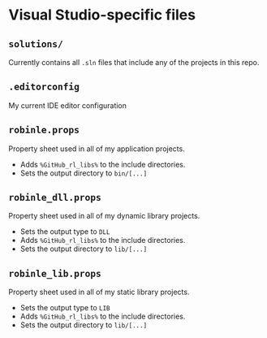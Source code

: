 # Visual Studio-specific files

## `solutions/`
Currently contains all `.sln` files that include any of the projects in this repo.

## `.editorconfig`
My current IDE editor configuration

## `robinle.props`
Property sheet used in all of my application projects.
* Adds `%GitHub_rl_libs%` to the include directories.
* Sets the output directory to `bin/[...]`

## `robinle_dll.props`
Property sheet used in all of my dynamic library projects.
* Sets the output type to `DLL`
* Adds `%GitHub_rl_libs%` to the include directories.
* Sets the output directory to `lib/[...]`

## `robinle_lib.props`
Property sheet used in all of my static library projects.
* Sets the output type to `LIB`
* Adds `%GitHub_rl_libs%` to the include directories.
* Sets the output directory to `lib/[...]`
